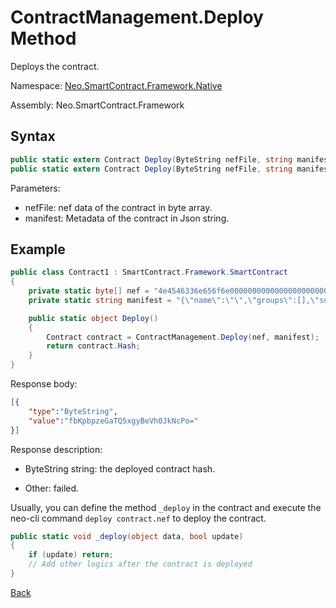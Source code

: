 # ContractManagement.Deploy Method

Deploys the contract.

Namespace: [Neo.SmartContract.Framework.Native](../index.md)

Assembly: Neo.SmartContract.Framework

## Syntax

```cs
public static extern Contract Deploy(ByteString nefFile, string manifest);
public static extern Contract Deploy(ByteString nefFile, string manifest, object data);
```

Parameters:

- nefFile: nef data of the contract in byte array.
- manifest: Metadata of the contract in Json string.

## Example

```cs
public class Contract1 : SmartContract.Framework.SmartContract
{
    private static byte[] nef = "4e4546336e656f6e00000000000000000000000000000000000000000000000000000000332e302e302e30000000000000000000000000000000000000000000000000000211407060ba5f".HexToBytes();
    private static string manifest = "{\"name\":\"\",\"groups\":[],\"supportedstandards\":[],\"abi\":{\"methods\":[{\"name\":\"update\",\"parameters\":[],\"offset\":0,\"returntype\":\"Any\",\"safe\":false}],\"events\":[]},\"permissions\":[{\"contract\":\"*\",\"methods\":\"*\"}],\"trusts\":[],\"extra\":null}";

    public static object Deploy()
    {
        Contract contract = ContractManagement.Deploy(nef, manifest);
        return contract.Hash;
    }
}
```

Response body:

```json
[{
    "type":"ByteString",
    "value":"fbKpbpzeGaTQ5xgyBeVh0JkNcPo="
}]
```

Response description:

- ByteString string: the deployed contract hash.

- Other: failed.

Usually, you can define the method `_deploy` in the contract and execute the neo-cli command `deploy contract.nef` to deploy the contract.

```cs
public static void _deploy(object data, bool update)
{
    if (update) return;
    // Add other logics after the contract is deployed
}
```

[Back](index.md)
